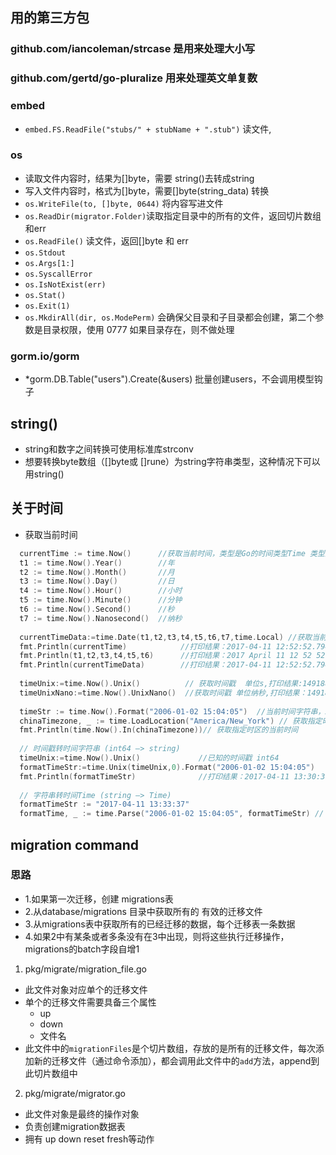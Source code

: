 ## 用的第三方包
### github.com/iancoleman/strcase  是用来处理大小写
### github.com/gertd/go-pluralize  用来处理英文单复数
### embed
  - `embed.FS.ReadFile("stubs/" + stubName + ".stub")` 读文件, 
### os
  - 读取文件内容时，结果为[]byte，需要 string()去转成string
  - 写入文件内容时，格式为[]byte，需要[]byte(string_data) 转换
  - `os.WriteFile(to, []byte, 0644)` 将内容写进文件
  - `os.ReadDir(migrator.Folder)`读取指定目录中的所有的文件，返回切片数组和err
  - `os.ReadFile()` 读文件，返回[]byte 和 err
  - `os.Stdout`
  - `os.Args[1:]`
  - `os.SyscallError`
  - `os.IsNotExist(err)`
  - `os.Stat()`
  - `os.Exit(1)`
  - `os.MkdirAll(dir, os.ModePerm)` 会确保父目录和子目录都会创建，第二个参数是目录权限，使用 0777 如果目录存在，则不做处理
### gorm.io/gorm
  - *gorm.DB.Table("users").Create(&users) 批量创建users，不会调用模型钩子
## string()
  - string和数字之间转换可使用标准库strconv
  - 想要转换byte数组（[]byte或 []rune）为string字符串类型，这种情况下可以用string()

## 关于时间
- 获取当前时间
```go
  currentTime := time.Now()      //获取当前时间，类型是Go的时间类型Time 类型为：time.Time, 值为:time.Date(2022, time.August, 29, 0, 32, 45, 248462100, time.Local)
  t1 := time.Now().Year()        //年
  t2 := time.Now().Month()       //月
  t3 := time.Now().Day()         //日
  t4 := time.Now().Hour()        //小时
  t5 := time.Now().Minute()      //分钟
  t6 := time.Now().Second()      //秒
  t7 := time.Now().Nanosecond()  //纳秒
  
  currentTimeData:=time.Date(t1,t2,t3,t4,t5,t6,t7,time.Local) //获取当前时间，返回当前时间Time （time.Local 指定时区）
  fmt.Println(currentTime)            //打印结果：2017-04-11 12:52:52.794351777 +0800 CST
  fmt.Println(t1,t2,t3,t4,t5,t6)      //打印结果：2017 April 11 12 52 52
  fmt.Println(currentTimeData)        //打印结果：2017-04-11 12:52:52.794411287 +0800 CST
  
  timeUnix:=time.Now().Unix()          // 获取时间戳  单位s,打印结果:1491888244
  timeUnixNano:=time.Now().UnixNano()  //获取时间戳 单位纳秒,打印结果：1491888244752784461
  
  timeStr := time.Now().Format("2006-01-02 15:04:05")  //当前时间字符串，2006-01-02 15:04:05据说是golang的诞生时间，固定写法
  chinaTimezone, _ := time.LoadLocation("America/New_York") // 获取指定时区的当前时间
  fmt.Println(time.Now().In(chinaTimezone))// 获取指定时区的当前时间
  
  // 时间戳转时间字符串 (int64 —> string) 
  timeUnix:=time.Now().Unix()             //已知的时间戳 int64
  formatTimeStr:=time.Unix(timeUnix,0).Format("2006-01-02 15:04:05")
  fmt.Println(formatTimeStr)              //打印结果：2017-04-11 13:30:39
  
  // 字符串转时间Time (string —> Time)
  formatTimeStr := "2017-04-11 13:33:37"
  formatTime, _ := time.Parse("2006-01-02 15:04:05", formatTimeStr) // 转到 time.Now()
```
## migration command
### 思路
  - 1.如果第一次迁移，创建 migrations表
  - 2.从database/migrations 目录中获取所有的 有效的迁移文件
  - 3.从migrations表中获取所有的已经迁移的数据，每个迁移表一条数据
  - 4.如果2中有某条或者多条没有在3中出现，则将这些执行迁移操作，migrations的batch字段自增1
1. pkg/migrate/migration_file.go
  - 此文件对象对应单个的迁移文件
  - 单个的迁移文件需要具备三个属性
    - up
    - down
    - 文件名
  - 此文件中的`migrationFiles`是个切片数组，存放的是所有的迁移文件，每次添加新的迁移文件（通过命令添加），都会调用此文件中的`add`方法，append到此切片数组中
  
2. pkg/migrate/migrator.go
  - 此文件对象是最终的操作对象
  - 负责创建migration数据表
  - 拥有 up down reset fresh等动作

